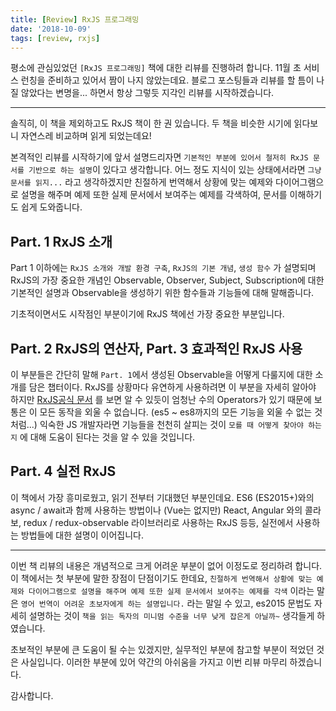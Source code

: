 ```yaml
---
title: [Review] RxJS 프로그래밍
date: '2018-10-09'
tags: [review, rxjs]
---
```


평소에 관심있었던 `[RxJS 프로그래밍]` 책에 대한 리뷰를 진행하려 합니다.
11월 초 서비스 런칭을 준비하고 있어서 짬이 나지 않았는데요.
블로그 포스팅들과 리뷰를 할 틈이 나질 않았다는 변명을... 하면서
항상 그렇듯 지각인 리뷰를 시작하겠습니다.

---

솔직히, 이 책을 제외하고도 RxJS 책이 한 권 있습니다.
두 책을 비슷한 시기에 읽다보니 자연스레 비교하며 읽게 되었는데요!

본격적인 리뷰를 시작하기에 앞서 설명드리자면
`기본적인 부분에 있어서 철저히 RxJS 문서를 기반으로 하는 설명`이 있다고 생각합니다.
어느 정도 지식이 있는 상태에서라면 `그냥 문서를 읽지...` 라고 생각하겠지만
친절하게 번역해서 상황에 맞는 예제와 다이어그램으로 설명을 해주며
예제 또한 실제 문서에서 보여주는 예제를 각색하여, 문서를 이해하기도 쉽게 도와줍니다.

## Part. 1 RxJS 소개

Part 1 이하에는 `RxJS 소개와 개발 환경 구축`, `RxJS의 기본 개념`, `생성 함수`
가 설명되며 RxJS의 가장 중요한 개념인 Observable, Observer, Subject, Subscription에 대한
기본적인 설명과 Observable을 생성하기 위한 함수들과 기능들에 대해 말해줍니다.

기초적이면서도 시작점인 부분이기에 RxJS 책에선 가장 중요한 부분입니다.

## Part. 2 RxJS의 연산자, Part. 3 효과적인 RxJS 사용

이 부분들은 간단히 말해 `Part. 1`에서 생성된 Observable을 어떻게 다룰지에 대한 소개를 담은
챕터이다. RxJS를 상황마다 유연하게 사용하려면 이 부분을 자세히 알아야 하지만
[RxJS공식 문서](https://rxjs-dev.firebaseapp.com/api) 를 보면 알 수 있듯이
엄청난 수의 Operators가 있기 때문에 보통은 이 모든 동작을 외울 수 없습니다.
(es5 ~ es8까지의 모든 기능을 외울 수 없는 것처럼...)
익숙한 JS 개발자라면 기능들을 천천히 살피는 것이
`모를 때 어떻게 찾아야 하는지` 에 대해 도움이 된다는 것을 알 수 있을 것입니다.

## Part. 4 실전 RxJS

이 책에서 가장 흥미로웠고, 읽기 전부터 기대했던 부분인데요. ES6 (ES2015+)와의 async / await과 함께 사용하는 방법이나
(Vue는 없지만) React, Angular 와의 콜라보, redux / redux-observable 라이브러리로 사용하는 RxJS 등등,
실전에서 사용하는 방법들에 대한 설명이 이어집니다.

---

이번 책 리뷰의 내용은 개념적으로 크게 어려운 부분이 없어 이정도로 정리하려 합니다.
이 책에서는 첫 부분에 말한 장점이 단점이기도 한데요,
`친절하게 번역해서 상황에 맞는 예제와 다이어그램으로 설명을 해주며 예제 또한 실제 문서에서 보여주는 예제를 각색`
이라는 말은 `영어 번역이 어려운 초보자에게 하는 설명입니다.` 라는 말일 수 있고, es2015 문법도 자세히 설명하는 것이
`책을 읽는 독자의 미니멈 수준을 너무 낮게 잡은게 아닐까~` 생각들게 하였습니다.

초보적인 부분에 큰 도움이 될 수는 있겠지만, 실무적인 부분에 참고할 부분이 적었던 것은 사실입니다.
이러한 부분에 있어 약간의 아쉬움을 가지고 이번 리뷰 마무리 하겠습니다.

감사합니다.
